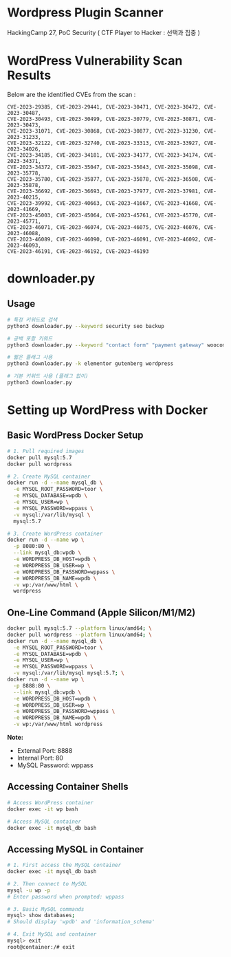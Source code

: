# Wordpress Plugin Scanner
HackingCamp 27, PoC Security ( CTF Player to Hacker : 선택과 집중 )

# WordPress Vulnerability Scan Results
Below are the identified CVEs from the scan :
```
CVE-2023-29385, CVE-2023-29441, CVE-2023-30471, CVE-2023-30472, CVE-2023-30487,
CVE-2023-30493, CVE-2023-30499, CVE-2023-30779, CVE-2023-30871, CVE-2023-30473,
CVE-2023-31071, CVE-2023-30868, CVE-2023-30877, CVE-2023-31230, CVE-2023-31233,
CVE-2023-32122, CVE-2023-32740, CVE-2023-33313, CVE-2023-33927, CVE-2023-34026,
CVE-2023-34185, CVE-2023-34181, CVE-2023-34177, CVE-2023-34174, CVE-2023-34371,
CVE-2023-34372, CVE-2023-35047, CVE-2023-35043, CVE-2023-35098, CVE-2023-35778,
CVE-2023-35780, CVE-2023-35877, CVE-2023-35878, CVE-2023-36508, CVE-2023-35878,
CVE-2023-36692, CVE-2023-36693, CVE-2023-37977, CVE-2023-37981, CVE-2023-40215,
CVE-2023-39992, CVE-2023-40663, CVE-2023-41667, CVE-2023-41668, CVE-2023-41669,
CVE-2023-45003, CVE-2023-45064, CVE-2023-45761, CVE-2023-45770, CVE-2023-45771,
CVE-2023-46071, CVE-2023-46074, CVE-2023-46075, CVE-2023-46076, CVE-2023-46088,
CVE-2023-46089, CVE-2023-46090, CVE-2023-46091, CVE-2023-46092, CVE-2023-46093,
CVE-2023-46191, CVE-2023-46192, CVE-2023-46193
```

# downloader.py

## Usage
```bash
# 특정 키워드로 검색
python3 downloader.py --keyword security seo backup

# 공백 포함 키워드
python3 downloader.py --keyword "contact form" "payment gateway" woocommerce

# 짧은 플래그 사용
python3 downloader.py -k elementor gutenberg wordpress

# 기본 키워드 사용 (플래그 없이)
python3 downloader.py
```


# Setting up WordPress with Docker

## Basic WordPress Docker Setup
```bash
# 1. Pull required images
docker pull mysql:5.7
docker pull wordpress

# 2. Create MySQL container
docker run -d --name mysql_db \
  -e MYSQL_ROOT_PASSWORD=toor \
  -e MYSQL_DATABASE=wpdb \
  -e MYSQL_USER=wp \
  -e MYSQL_PASSWORD=wppass \
  -v mysql:/var/lib/mysql \
  mysql:5.7

# 3. Create WordPress container
docker run -d --name wp \
  -p 8080:80 \
  --link mysql_db:wpdb \
  -e WORDPRESS_DB_HOST=wpdb \
  -e WORDPRESS_DB_USER=wp \
  -e WORDPRESS_DB_PASSWORD=wppass \
  -e WORDPRESS_DB_NAME=wpdb \
  -v wp:/var/www/html \
  wordpress
```

## One-Line Command (Apple Silicon/M1/M2)
```bash
docker pull mysql:5.7 --platform linux/amd64; \
docker pull wordpress --platform linux/amd64; \
docker run -d --name mysql_db \
  -e MYSQL_ROOT_PASSWORD=toor \
  -e MYSQL_DATABASE=wpdb \
  -e MYSQL_USER=wp \
  -e MYSQL_PASSWORD=wppass \
  -v mysql:/var/lib/mysql mysql:5.7; \
docker run -d --name wp \
  -p 8888:80 \
  --link mysql_db:wpdb \
  -e WORDPRESS_DB_HOST=wpdb \
  -e WORDPRESS_DB_USER=wp \
  -e WORDPRESS_DB_PASSWORD=wppass \
  -e WORDPRESS_DB_NAME=wpdb \
  -v wp:/var/www/html wordpress
```

**Note:**
- External Port: 8888
- Internal Port: 80
- MySQL Password: wppass

## Accessing Container Shells
```bash
# Access WordPress container
docker exec -it wp bash

# Access MySQL container
docker exec -it mysql_db bash
```

## Accessing MySQL in Container
```bash
# 1. First access the MySQL container
docker exec -it mysql_db bash

# 2. Then connect to MySQL
mysql -u wp -p
# Enter password when prompted: wppass

# 3. Basic MySQL commands
mysql> show databases;
# Should display 'wpdb' and 'information_schema'

# 4. Exit MySQL and container
mysql> exit
root@container:/# exit
```
